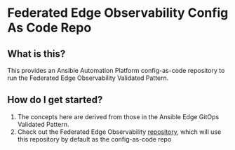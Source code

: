# Federated Edge Observability Config As Code Repo

## What is this?

This provides an Ansible Automation Platform config-as-code repository to run the Federated Edge Observability Validated Pattern.

## How do I get started?

1. The concepts here are derived from those in the Ansible Edge GitOps Validated Pattern.
1. Check out the Federated Edge Observability [repository](https://github.com/validatedpatterns-sandbox/federated-edge-observability), which will use this repository by default as the config-as-code repo
